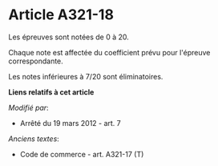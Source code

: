 # Article A321-18

Les épreuves sont notées de 0 à 20.

Chaque note est affectée du coefficient prévu pour l'épreuve correspondante.

Les notes inférieures à 7/20 sont éliminatoires.

**Liens relatifs à cet article**

_Modifié par_:

  - Arrêté du 19 mars 2012 - art. 7

_Anciens textes_:

  - Code de commerce - art. A321-17 (T)
